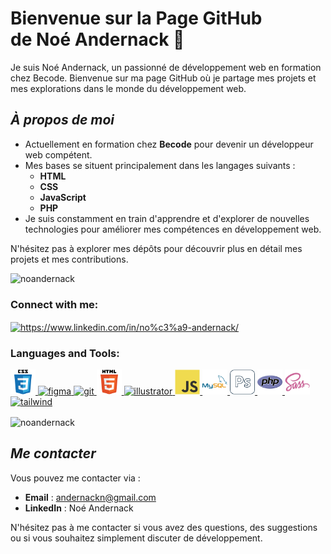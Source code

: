 # Bienvenue sur la Page GitHub de Noé Andernack 👋

Je suis Noé Andernack, un passionné de développement web en formation chez Becode. Bienvenue sur ma page GitHub où je partage mes projets et mes explorations dans le monde du développement web.

***À propos de moi***
---------------

-   Actuellement en formation chez **Becode** pour devenir un développeur web compétent.
-   Mes bases se situent principalement dans les langages suivants :
    -   **HTML**
    -   **CSS**
    -   **JavaScript**
    -   **PHP**
-   Je suis constamment en train d'apprendre et d'explorer de nouvelles technologies pour améliorer mes compétences en développement web.

N'hésitez pas à explorer mes dépôts pour découvrir plus en détail mes projets et mes contributions.



<p align="left"> <img src="https://komarev.com/ghpvc/?username=noandernack&label=Profile%20views&color=0e75b6&style=flat" alt="noandernack" /> </p>


<h3 align="left">Connect with me:</h3>
<p align="left">
<a href="https://www.linkedin.com/in/no%C3%A9-andernack/" target="blank"><img align="center" src="https://raw.githubusercontent.com/rahuldkjain/github-profile-readme-generator/master/src/images/icons/Social/linked-in-alt.svg" alt="https://www.linkedin.com/in/no%c3%a9-andernack/" height="30" width="40" /></a>
</p>

<h3 align="left">Languages and Tools:</h3>
<p align="left"> <a href="https://www.w3schools.com/css/" target="_blank" rel="noreferrer"> <img src="https://raw.githubusercontent.com/devicons/devicon/master/icons/css3/css3-original-wordmark.svg" alt="css3" width="40" height="40"/> </a> <a href="https://www.figma.com/" target="_blank" rel="noreferrer"> <img src="https://www.vectorlogo.zone/logos/figma/figma-icon.svg" alt="figma" width="40" height="40"/> </a> <a href="https://git-scm.com/" target="_blank" rel="noreferrer"> <img src="https://www.vectorlogo.zone/logos/git-scm/git-scm-icon.svg" alt="git" width="40" height="40"/> </a> <a href="https://www.w3.org/html/" target="_blank" rel="noreferrer"> <img src="https://raw.githubusercontent.com/devicons/devicon/master/icons/html5/html5-original-wordmark.svg" alt="html5" width="40" height="40"/> </a> <a href="https://www.adobe.com/in/products/illustrator.html" target="_blank" rel="noreferrer"> <img src="https://www.vectorlogo.zone/logos/adobe_illustrator/adobe_illustrator-icon.svg" alt="illustrator" width="40" height="40"/> </a> <a href="https://developer.mozilla.org/en-US/docs/Web/JavaScript" target="_blank" rel="noreferrer"> <img src="https://raw.githubusercontent.com/devicons/devicon/master/icons/javascript/javascript-original.svg" alt="javascript" width="40" height="40"/> </a> <a href="https://www.mysql.com/" target="_blank" rel="noreferrer"> <img src="https://raw.githubusercontent.com/devicons/devicon/master/icons/mysql/mysql-original-wordmark.svg" alt="mysql" width="40" height="40"/> </a> <a href="https://www.photoshop.com/en" target="_blank" rel="noreferrer"> <img src="https://raw.githubusercontent.com/devicons/devicon/master/icons/photoshop/photoshop-line.svg" alt="photoshop" width="40" height="40"/> </a> <a href="https://www.php.net" target="_blank" rel="noreferrer"> <img src="https://raw.githubusercontent.com/devicons/devicon/master/icons/php/php-original.svg" alt="php" width="40" height="40"/> </a> <a href="https://sass-lang.com" target="_blank" rel="noreferrer"> <img src="https://raw.githubusercontent.com/devicons/devicon/master/icons/sass/sass-original.svg" alt="sass" width="40" height="40"/> </a> <a href="https://tailwindcss.com/" target="_blank" rel="noreferrer"> <img src="https://www.vectorlogo.zone/logos/tailwindcss/tailwindcss-icon.svg" alt="tailwind" width="40" height="40"/> </a> </p>


<p><img align="center" src="https://github-readme-streak-stats.herokuapp.com/?user=noandernack&" alt="noandernack" /></p>


***Me contacter***
------------

Vous pouvez me contacter via :

-   **Email** : andernackn@gmail.com
-   **LinkedIn** : Noé Andernack

N'hésitez pas à me contacter si vous avez des questions, des suggestions ou si vous souhaitez simplement discuter de développement.
